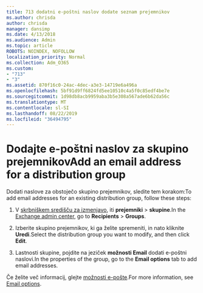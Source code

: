 ```yaml
---
title: 713 dodatni e-poštni naslov dodate seznam prejemnikov
ms.author: chrisda
author: chrisda
manager: dansimp
ms.date: 4/13/2018
ms.audience: Admin
ms.topic: article
ROBOTS: NOINDEX, NOFOLLOW
localization_priority: Normal
ms.collection: Adm_O365
ms.custom:
- "713"
- "3"
ms.assetid: 870f16c0-24ac-4dec-a3e3-14719e6a496a
ms.openlocfilehash: 5bf91d9ff6824fd5ee10510c4a5f0c85edf4be7e
ms.sourcegitcommit: 1d98db8acb9959aba3b5e308a567ade6b62da56c
ms.translationtype: MT
ms.contentlocale: sl-SI
ms.lasthandoff: 08/22/2019
ms.locfileid: "36494795"
---
```

# <a name="add-an-email-address-for-a-distribution-group"></a><span data-ttu-id="d4db8-102">Dodajte e-poštni naslov za skupino prejemnikov</span><span class="sxs-lookup"><span data-stu-id="d4db8-102">Add an email address for a distribution group</span></span>

<span data-ttu-id="d4db8-103">Dodati naslove za obstoječo skupino prejemnikov, sledite tem korakom:</span><span class="sxs-lookup"><span data-stu-id="d4db8-103">To add email addresses for an existing distribution group, follow these steps:</span></span>

1. <span data-ttu-id="d4db8-104">V [skrbniškem središču za izmenjavo](https://outlook.office365.com/ecp/), iti **prejemniki** \> **skupine**.</span><span class="sxs-lookup"><span data-stu-id="d4db8-104">In the [Exchange admin center](https://outlook.office365.com/ecp/), go to **Recipients** \> **Groups**.</span></span>

2. <span data-ttu-id="d4db8-105">Izberite skupino prejemnikov, ki ga želite spremeniti, in nato kliknite **Uredi**.</span><span class="sxs-lookup"><span data-stu-id="d4db8-105">Select the distribution group you want to modify, and then click **Edit**.</span></span>

3. <span data-ttu-id="d4db8-106">Lastnosti skupine, pojdite na jeziček **možnosti Email** dodati e-poštni naslovi.</span><span class="sxs-lookup"><span data-stu-id="d4db8-106">In the properties of the group, go to the **Email options** tab to add email addresses.</span></span> 

<span data-ttu-id="d4db8-107">Če želite več informacij, glejte [možnosti e-pošte](https://technet.microsoft.com/library/bb124513.aspx#emailoptions).</span><span class="sxs-lookup"><span data-stu-id="d4db8-107">For more information, see [Email options](https://technet.microsoft.com/library/bb124513.aspx#emailoptions).</span></span>
